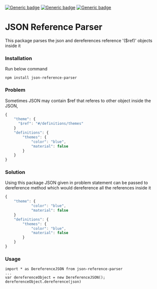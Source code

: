 [![Generic badge](https://img.shields.io/badge/Build-Passing-green.svg)](https://shields.io/) [![Generic badge](https://img.shields.io/badge/Mintained-yes-green.svg)](https://shields.io/) [![Generic badge](https://img.shields.io/badge/License-MIT-orange.svg)](https://shields.io/) 

# JSON Reference Parser
This package parses the json and dereferences reference '($ref)' objects inside it


### Installation
Run below command
``` 
npm install json-reference-parser
```

### Problem
Sometimes JSON may contain $ref that referes to other object inside the JSON,
``` Javascript
{
    "theme": {
      "$ref": "#/definitions/themes"
    }
    "definitions": {
        "themes": {
            "color": "blue",
            "material": false
        }
    }
}
```

### Solution
Using this package JSON given in problem statement can be passed to dereference method which would dereference all the references inside it
``` Javascript
{
    "theme": {
            "color": "blue",
            "material": false
    }
    "definitions": {
        "themes": {
            "color": "blue",
            "material": false
        }
    }
}
```

### Usage
```
import * as DereferenceJSON from json-reference-parser
...
var dereferenceObject = new DereferenceJSON();
dereferenceObject.dereference(json)
```


